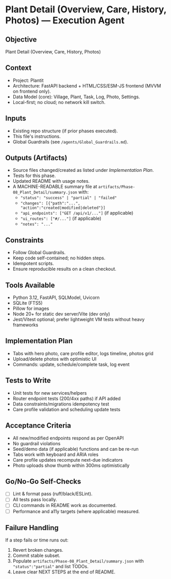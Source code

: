 # Plant Detail (Overview, Care, History, Photos) — Execution Agent

## Objective
Plant Detail (Overview, Care, History, Photos)

## Context
- Project: Plantit
- Architecture: FastAPI backend + HTML/CSS/ESM-JS frontend (MVVM on frontend only).
- Data Model (core): Village, Plant, Task, Log, Photo, Settings.
- Local-first; no cloud; no network kill switch.

## Inputs
- Existing repo structure (if prior phases executed).
- This file's instructions.
- Global Guardrails (see `/agents/Global_Guardrails.md`).

## Outputs (Artifacts)
- Source files changed/created as listed under _Implementation Plan_.
- Tests for this phase.
- Updated README with usage notes.
- A MACHINE-READABLE summary file at `artifacts/Phase-08_Plant_Detail/summary.json` with:
  - `"status": "success" | "partial" | "failed"`
  - `"changes": [{"path":"...", "action":"created|modified|deleted"}]`
  - `"api_endpoints": ["GET /api/v1/..."]` (if applicable)
  - `"ui_routes": ["#/..."]` (if applicable)
  - `"notes": "..."`

## Constraints
- Follow Global Guardrails.
- Keep code self-contained; no hidden steps.
- Idempotent scripts.
- Ensure reproducible results on a clean checkout.

## Tools Available
- Python 3.12, FastAPI, SQLModel, Uvicorn
- SQLite (FTS5)
- Pillow for images
- Node 20+ for static dev server/Vite (dev only)
- Jest/Vitest optional; prefer lightweight VM tests without heavy frameworks

## Implementation Plan
- Tabs with hero photo, care profile editor, logs timeline, photos grid
- Upload/delete photos with optimistic UI
- Commands: update, schedule/complete task, log event

## Tests to Write
- Unit tests for new services/helpers
- Router endpoint tests (200/4xx paths) if API added
- Data constraints/migrations idempotency test
- Care profile validation and scheduling update tests

## Acceptance Criteria
- All new/modified endpoints respond as per OpenAPI
- No guardrail violations
- Seed/demo data (if applicable) functions and can be re-run
- Tabs work with keyboard and ARIA roles
- Care profile updates recompute next-due indicators
- Photo uploads show thumb within 300ms optimistically

## Go/No-Go Self-Checks
- [ ] Lint & format pass (ruff/black/ESLint).
- [ ] All tests pass locally.
- [ ] CLI commands in README work as documented.
- [ ] Performance and a11y targets (where applicable) measured.

## Failure Handling
If a step fails or time runs out:
1. Revert broken changes.
2. Commit stable subset.
3. Populate `artifacts/Phase-08_Plant_Detail/summary.json` with `"status":"partial"` and list TODOs.
4. Leave clear NEXT STEPS at the end of README.
